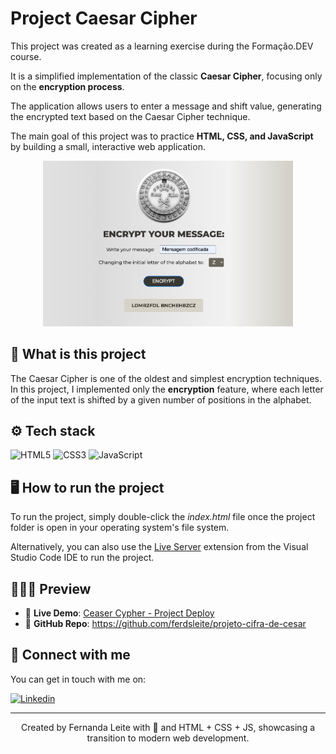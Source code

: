 # Project Caesar Cipher
This project was created as a learning exercise during the Formação.DEV course.

It is a simplified implementation of the classic **Caesar Cipher**, focusing only on the **encryption process**.  

The application allows users to enter a message and shift value, generating the encrypted text based on the Caesar Cipher technique.

The main goal of this project was to practice **HTML, CSS, and JavaScript** by building a small, interactive web application.


<p align="center">
<img src="./assets/caeser-cypher-project.png" alt="web app working" width="400px"></img>
</p>

## 🤔 What is this project
The Caesar Cipher is one of the oldest and simplest encryption techniques.  
In this project, I implemented only the **encryption** feature, where each letter of the input text is shifted by a given number of positions in the alphabet. 

## ⚙️ Tech stack

![HTML5](https://img.shields.io/badge/HTML5-E34F26?style=for-the-badge&logo=html5&logoColor=white)
![CSS3](https://img.shields.io/badge/CSS3-1572B6?style=for-the-badge&logo=css3&logoColor=white)
![JavaScript](https://img.shields.io/badge/JavaScript-323330?style=for-the-badge&logo=javascript&logoColor=F7DF1)

## 🖥️ How to run the project
To run the project, simply double-click the *index.html* file once the project folder is open in your operating system's file system. 

Alternatively, you can also use the [Live Server](https://marketplace.visualstudio.com/items?itemName=ritwickdey.LiveServer) extension from the Visual Studio Code IDE to run the project.

## 🧑🏻‍💻 Preview
- 🔗 **Live Demo**: [Ceaser Cypher - Project Deploy](https://ceasarcipher-project.netlify.app/)
- 🔗 **GitHub Repo**: https://github.com/ferdsleite/projeto-cifra-de-cesar

## 🤗 Connect with me
You can get in touch with me on:

[![Linkedin](https://img.shields.io/badge/LinkedIn-0077B5?style=for-the-badge&logo=linkedin&logoColor=white)](https://www.linkedin.com/in/fernandaleitedepaula)



-------
<p align="center">Created by Fernanda Leite with 🩶 and HTML + CSS + JS, showcasing a transition to modern web development.</p>